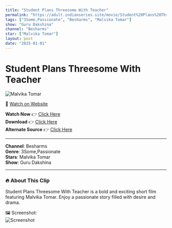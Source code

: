 ```yaml
---
title: "Student Plans Threesome With Teacher"
permalink: "https://adult.indianseries.site/movie/Student%20Plans%20Threesome%20With%20Teacher"
tags: ["3Some,Passionate", "Besharms", "Malvika Tomar"]
show: "Guru Dakshina"
channel: "Besharms"
star: ["Malvika Tomar"]
layout: post
date: "2025-01-01"
---
```


# Student Plans Threesome With Teacher

![Malvika Tomar](https://shorts.desisins.com/wp-content/uploads/2024/02/Student-Plans-Threesome-With-Teacher-Guru-DesiSins.com_.jpg)

🔗 [Watch on Website](https://adult.indianseries.site/movie/Student%20Plans%20Threesome%20With%20Teacher)

**Watch Now** 👉 [Click Here](https://adult.indianseries.site/movie/Student%20Plans%20Threesome%20With%20Teacher)  
**Download** 👉 [Click Here](https://adult.indianseries.site/movie/Student%20Plans%20Threesome%20With%20Teacher)  
**Alternate Source** 👉 [Click Here](https://adult.indianseries.site/movie/Student%20Plans%20Threesome%20With%20Teacher)

---

**Channel**: Besharms  
**Genre**: 3Some,Passionate  
**Stars**: Malvika Tomar  
**Show**: Guru Dakshina

---

### 🔥 About This Clip

Student Plans Threesome With Teacher is a bold and exciting short film featuring Malvika Tomar. Enjoy a passionate story filled with desire and drama.
 
🖼️ Screenshot:  
![Screenshot](https://shorts.desisins.com/wp-content/uploads/2024/02/Student-Plans-Threesome-With-Teacher-Guru-DesiSins.com_.jpg)
